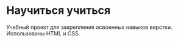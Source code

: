 # Научиться учиться
Учебный проект для закрепления освоенных навыков верстки. Использованы HTML и CSS. 
